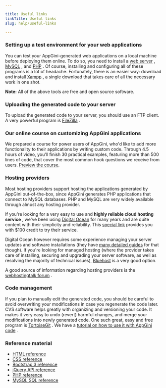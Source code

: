 ```yaml
---

title: Useful links
linkTitle: Useful links
slug: help/useful-links

---
```




### Setting up a test environment for your web applications

You can test your AppGini-generated web applications on a local machine
before deploying them online. To do so, you need to install a [web
server](http://httpd.apache.org/download.cgi) ,
[MySQL](http://dev.mysql.com/downloads/) , and
[PHP](http://www.php.net/downloads.php) . Of course, installing and
configuring all of these programs is a lot of headache. Fortunately,
there is an easier way: download and install
[Xampp](http://www.apachefriends.org/en/xampp-windows.html) , a single
download that takes care of all the necessary work in one shot.

**Note:** All of the above tools are free and open source software.


### Uploading the generated code to your server

To upload the generated code to your server, you should use an FTP
client. A very powerful program is
[FileZilla](https://filezilla-project.org/download.php) .


### Our online course on customizing AppGini applications

We prepared a course for power users of AppGini, who'd like to add more
functionality to their applications by writing custom code. Through 4.5
hours of video, you'll finish 30 practical examples, featuring more than
500 lines of code, that cover the most common hook questions we receive
from users. [Preview the
course](https://www.udemy.com/course/customizing-appgini-web-applications/?referralCode=CCDB276736BE1ADE99B9).


### Hosting providers

Most hosting providers support hosting the applications generated by
AppGini out-of-the-box, since AppGini generates PHP applications that
connect to MySQL databases. PHP and MySQL are very widely available
through almost any hosting provider.

If you're looking for a very easy to use and **highly reliable cloud
hosting service** , we've been using [Digital
Ocean](https://m.do.co/c/d30b7a2609f4) for many years and are quite
content with their simplicity and reliability. This [special
link](https://m.do.co/c/d30b7a2609f4) provides you with \$100 credit to
try their service.

Digital Ocean however requires some experience managing your server
updates and software installations (they have [many detailed
guides](https://www.digitalocean.com/community/tutorials) for that
though). If you're looking for managed hosting (where the provider
takes care of installing, securing and upgrading your server software,
as well as resolving the majority of technical issues),
[Bluehost](https://www.bluehost.com/) is a very good
option.

A good source of information regarding hosting providers is the
[webhostingtalk forum](https://www.webhostingtalk.com/) .


### Code management

If you plan to manually edit the generated code, you should be careful
to avoid overwriting your modifications in case you regenerate the code
later. CVS software helps greatly with organizing and versioning your
code. It makes it very easy to undo (revert) harmful changes, and merge
your modifications into newly generated code. One such great, easy and
free program is [TortoiseGit](https://tortoisegit.org/) . We have a
[tutorial on how to use it with AppGini
code](/appgini/screencasts/how-to-use-git-with-appgini-to-manage-code-changes)
.


### Reference material

-   [HTML
    reference](https://developer.mozilla.org/en-US/docs/Web/Guide/HTML/HTML5)
-   [CSS
    reference](https://developer.mozilla.org/en-US/docs/Web/CSS/Reference)
-   [Bootstrap 3 reference](https://getbootstrap.com/docs/3.4/css/)
-   [jQuery API reference](https://api.jquery.com/)
-   [PHP reference](http://www.php.net/manual/en/)
-   [MySQL SQL
    reference](https://dev.mysql.com/doc/refman/8.0/en/sql-statements.html)

